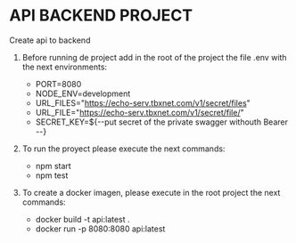 # API BACKEND PROJECT

Create api to backend

1. Before running de project add in the root of the project the file .env with the next environments:
    -   PORT=8080
    -   NODE_ENV=development
    -   URL_FILES="https://echo-serv.tbxnet.com/v1/secret/files"
    -   URL_FILE="https://echo-serv.tbxnet.com/v1/secret/file/"
    -   SECRET_KEY=${--put secret of the private swagger withouth Bearer --}

2. To run the proyect please execute the next commands:
    -   npm start 
    -   npm test

3. To create a docker imagen, please execute in the root project the next commands:

    -   docker build -t api:latest .
    -   docker run -p 8080:8080 api:latest
